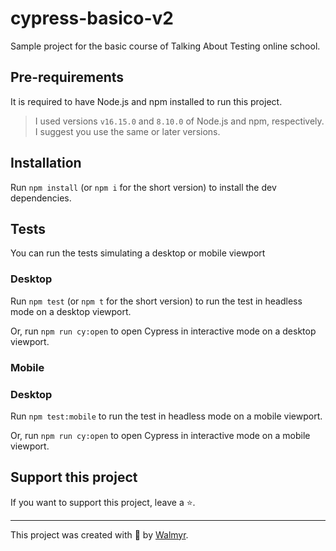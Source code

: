 # cypress-basico-v2

Sample project for the basic course of Talking About Testing online school. 

## Pre-requirements

It is required to have Node.js and npm installed to run this project.

> I used versions `v16.15.0` and `8.10.0` of Node.js and npm, respectively. I suggest you use the same or later versions.

## Installation

Run `npm install` (or `npm i` for the short version) to install the dev dependencies.

## Tests

You can run the tests simulating a desktop or mobile viewport

### Desktop

Run `npm test` (or `npm t` for the short version) to run the test in headless mode on a desktop viewport.

Or, run `npm run cy:open` to open Cypress in interactive mode on a desktop viewport.

### Mobile

### Desktop

Run `npm test:mobile` to run the test in headless mode on a mobile viewport.

Or, run `npm run cy:open` to open Cypress in interactive mode on a mobile viewport.


## Support this project

If you want to support this project, leave a ⭐.

___

This project was created with 💚 by [Walmyr](https://walmyr.dev).
